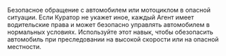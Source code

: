 Безопасное обращение с автомобилем или мотоциклом в опасной ситуации. Если Куратор не укажет иное, каждый Агент имеет водительские права и может безопасно управлять автомобилем в нормальных условиях. Используйте этот навык, чтобы обезопасить автомобиль при преследовании на высокой скорости или на опасной местности.